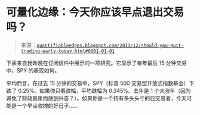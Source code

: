 <!--yml

分类：未分类

日期：2024-05-18 08:38:12

-->

# 可量化边缘：今天你应该早点退出交易吗？

> 来源：[`quantifiableedges.blogspot.com/2013/12/should-you-quit-trading-early-today.html#0001-01-01`](http://quantifiableedges.blogspot.com/2013/12/should-you-quit-trading-early-today.html#0001-01-01)

下表来自我昨晚在订阅信件中展示的一项研究。它显示了每年最后 15 分钟交易中，SPY 的表现如何。

平均而言，在过去 15 分钟的交易中，SPY（标普 500 交易型开放式指数基金）下跌了 0.25%。如果你只看跌幅，平均跌幅为 0.345%。去年是 1 个大涨年（因为避免了财政悬崖而感到兴奋？）。如果你是一个持有多头头寸的日交易者，今天可能是一个早点收摊的好日子……
